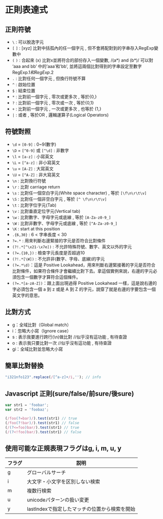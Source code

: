 # 正則表達式

## 正則符號

- `\` : 可以脫逸字元
- `[` `]` : [xyz] 比對中括孤內的任一個字元 , 但不會將配對到的字串存入RegExp變數中
- `(` `)` : 合起來 (x) 比對x並將符合的部份存入一個變數, /(a*) and (b*)/ 可以對 ‘aaa and bb’ 中的’aaa’和’bb’, 並將這兩個比對得到的字串設定至數字 RegExp.$1 和 RegExp.$2
- `.` : 比對任何一個字元 , 但換行符號不算
- `^` : 啟始位置
- `$` : 結束位置
- `*` : 比對前一個字元 , 零次或更多次 , 等於{0,}
- `?` : 比對前一個字元 , 零次或一次 , 等於{0,1}
- `+` : 比對前一個字元 , 一次或更多次 , 也等於 {1,}
- `|` : 或者 , 等於OR , 邏輯運算子(Logical Operators)

## 符號對照

- `\d` = `[0-9]` : 0~9(數字)
- `\D` = `[^0-9]` 或 `[^\d]` : 非數字
- `\l` = `[a-z]` : 小寫英文
- `\L` = `[^a-z]` : 非小寫英文
- `\u` = `[A-Z]` : 大寫英文
- `\U` = `[^A-Z]` : 非大寫英文
- `\n` : 比對換行符號
- `\r` : 比對 carriage return
- `\s` : 比對任一個空白字元(White space character) , 等於 `[\f\n\r\t\v]`
- `\S` : 比對任一個非空白字元 , 等於 `[^ \f\n\r\t\v]`
- `\t` : 比對字位字元(Tab)
- `\v` : 比對垂直定位字元(Vertical tab)
- `\w` : 比對數字、字母字元或底線 , 等於 `[A-Za-z0-9_]`
- `\W` : 比對非數字、字母字元或底線 , 等於 `[^A-Za-z0-9_]`
- `\K` : start at this position
- `.{6,30}` : 6 < 字串長度 < 30
- `?=.*` : 用來判斷右邊緊接的字元是否符合比對條件
- `(?!.*[^\x21-\x7e])` : 不允許特殊符號、數字、英文以外的字元
- `(?=.{10,})` : 檢查字元長度是否超過10
- `(?!.*[\W])` : 不允許非(數字、字母、底線)的字元
- `(?=.*\d)`：這是 Positive Lookahead，用來判斷右邊緊接著的字元是否符合比對條件，如果符合條件才會繼續比對下去。拿這個實例來說，右邊的字元必須包含一個數字才算符合這個條件。
- `(?=.*[a-zA-Z])`：跟上面出現過得 Positive Lookahead 一樣，這是說右邊的字必須包含一個 a 到 z 或是 A 到 Z 的字元，說穿了就是右邊的字要包含一個英文字的意思。

## 比對方式

- g：全域比對（Global match）
- i：忽略大小寫（Ignore case）
- s : 表示我要進行跨行(\n)做比對 //似乎沒有這功能 , 有待查證
- o : 表示我只要比對一次 //似乎沒有這功能 , 有待查證
- gi：全域比對並忽略大小寫

## 簡單比對替換

```js
"i321nfo123".replace(/[^a-z]+/i,''); // info
```



## Javascript 正則(sure/false/前sure/後sure)

```js
var str1 = 'foobar';
var str2 = 'foobaz';

(/foo(?=bar)/).test(str1) // true
(/foo(?!bar)/).test(str1) // false
(/(?<=foo)bar/).test(str1) // true
(/(?<!foo)bar/).test(str1) // false
```
## 使用可能な正規表現フラグはg, i, m, u, y

| フラグ | 説明                                          |
| ------ | --------------------------------------------- |
| g      | グローバルサーチ                              |
| i      | 大文字・小文字を区別しない検索                |
| m      | 複数行検索                                    |
| u      | unicodeパターンの扱い変更                     |
| y      | lastIndexで指定したマッチの位置から検索を開始 |